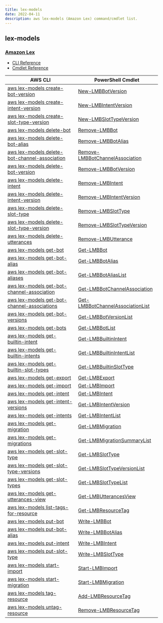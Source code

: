 ```yaml
---
title: lex-models
date: 2022-04-11
description: aws lex-models (Amazon Lex) command/cmdlet list.
---
```


## lex-models

### [Amazon Lex](https://aws.amazon.com/lex/)

* [CLI Reference](https://docs.aws.amazon.com/cli/latest/reference/lex-models/index.html)
* [Cmdlet Reference](https://docs.aws.amazon.com/powershell/latest/reference/items/Amazon_Lex_Model_Building_Service_cmdlets.html)

|AWS CLI|PowerShell Cmdlet|
|----|----|
|[aws lex-models create-bot-version](https://docs.aws.amazon.com/cli/latest/reference/lex-models/create-bot-version.html)|[New-LMBBotVersion](https://docs.aws.amazon.com/powershell/latest/reference/items/New-LMBBotVersion.html)|
|[aws lex-models create-intent-version](https://docs.aws.amazon.com/cli/latest/reference/lex-models/create-intent-version.html)|[New-LMBIntentVersion](https://docs.aws.amazon.com/powershell/latest/reference/items/New-LMBIntentVersion.html)|
|[aws lex-models create-slot-type-version](https://docs.aws.amazon.com/cli/latest/reference/lex-models/create-slot-type-version.html)|[New-LMBSlotTypeVersion](https://docs.aws.amazon.com/powershell/latest/reference/items/New-LMBSlotTypeVersion.html)|
|[aws lex-models delete-bot](https://docs.aws.amazon.com/cli/latest/reference/lex-models/delete-bot.html)|[Remove-LMBBot](https://docs.aws.amazon.com/powershell/latest/reference/items/Remove-LMBBot.html)|
|[aws lex-models delete-bot-alias](https://docs.aws.amazon.com/cli/latest/reference/lex-models/delete-bot-alias.html)|[Remove-LMBBotAlias](https://docs.aws.amazon.com/powershell/latest/reference/items/Remove-LMBBotAlias.html)|
|[aws lex-models delete-bot-channel-association](https://docs.aws.amazon.com/cli/latest/reference/lex-models/delete-bot-channel-association.html)|[Remove-LMBBotChannelAssociation](https://docs.aws.amazon.com/powershell/latest/reference/items/Remove-LMBBotChannelAssociation.html)|
|[aws lex-models delete-bot-version](https://docs.aws.amazon.com/cli/latest/reference/lex-models/delete-bot-version.html)|[Remove-LMBBotVersion](https://docs.aws.amazon.com/powershell/latest/reference/items/Remove-LMBBotVersion.html)|
|[aws lex-models delete-intent](https://docs.aws.amazon.com/cli/latest/reference/lex-models/delete-intent.html)|[Remove-LMBIntent](https://docs.aws.amazon.com/powershell/latest/reference/items/Remove-LMBIntent.html)|
|[aws lex-models delete-intent-version](https://docs.aws.amazon.com/cli/latest/reference/lex-models/delete-intent-version.html)|[Remove-LMBIntentVersion](https://docs.aws.amazon.com/powershell/latest/reference/items/Remove-LMBIntentVersion.html)|
|[aws lex-models delete-slot-type](https://docs.aws.amazon.com/cli/latest/reference/lex-models/delete-slot-type.html)|[Remove-LMBSlotType](https://docs.aws.amazon.com/powershell/latest/reference/items/Remove-LMBSlotType.html)|
|[aws lex-models delete-slot-type-version](https://docs.aws.amazon.com/cli/latest/reference/lex-models/delete-slot-type-version.html)|[Remove-LMBSlotTypeVersion](https://docs.aws.amazon.com/powershell/latest/reference/items/Remove-LMBSlotTypeVersion.html)|
|[aws lex-models delete-utterances](https://docs.aws.amazon.com/cli/latest/reference/lex-models/delete-utterances.html)|[Remove-LMBUtterance](https://docs.aws.amazon.com/powershell/latest/reference/items/Remove-LMBUtterance.html)|
|[aws lex-models get-bot](https://docs.aws.amazon.com/cli/latest/reference/lex-models/get-bot.html)|[Get-LMBBot](https://docs.aws.amazon.com/powershell/latest/reference/items/Get-LMBBot.html)|
|[aws lex-models get-bot-alias](https://docs.aws.amazon.com/cli/latest/reference/lex-models/get-bot-alias.html)|[Get-LMBBotAlias](https://docs.aws.amazon.com/powershell/latest/reference/items/Get-LMBBotAlias.html)|
|[aws lex-models get-bot-aliases](https://docs.aws.amazon.com/cli/latest/reference/lex-models/get-bot-aliases.html)|[Get-LMBBotAliasList](https://docs.aws.amazon.com/powershell/latest/reference/items/Get-LMBBotAliasList.html)|
|[aws lex-models get-bot-channel-association](https://docs.aws.amazon.com/cli/latest/reference/lex-models/get-bot-channel-association.html)|[Get-LMBBotChannelAssociation](https://docs.aws.amazon.com/powershell/latest/reference/items/Get-LMBBotChannelAssociation.html)|
|[aws lex-models get-bot-channel-associations](https://docs.aws.amazon.com/cli/latest/reference/lex-models/get-bot-channel-associations.html)|[Get-LMBBotChannelAssociationList](https://docs.aws.amazon.com/powershell/latest/reference/items/Get-LMBBotChannelAssociationList.html)|
|[aws lex-models get-bot-versions](https://docs.aws.amazon.com/cli/latest/reference/lex-models/get-bot-versions.html)|[Get-LMBBotVersionList](https://docs.aws.amazon.com/powershell/latest/reference/items/Get-LMBBotVersionList.html)|
|[aws lex-models get-bots](https://docs.aws.amazon.com/cli/latest/reference/lex-models/get-bots.html)|[Get-LMBBotList](https://docs.aws.amazon.com/powershell/latest/reference/items/Get-LMBBotList.html)|
|[aws lex-models get-builtin-intent](https://docs.aws.amazon.com/cli/latest/reference/lex-models/get-builtin-intent.html)|[Get-LMBBuiltinIntent](https://docs.aws.amazon.com/powershell/latest/reference/items/Get-LMBBuiltinIntent.html)|
|[aws lex-models get-builtin-intents](https://docs.aws.amazon.com/cli/latest/reference/lex-models/get-builtin-intents.html)|[Get-LMBBuiltinIntentList](https://docs.aws.amazon.com/powershell/latest/reference/items/Get-LMBBuiltinIntentList.html)|
|[aws lex-models get-builtin-slot-types](https://docs.aws.amazon.com/cli/latest/reference/lex-models/get-builtin-slot-types.html)|[Get-LMBBuiltinSlotType](https://docs.aws.amazon.com/powershell/latest/reference/items/Get-LMBBuiltinSlotType.html)|
|[aws lex-models get-export](https://docs.aws.amazon.com/cli/latest/reference/lex-models/get-export.html)|[Get-LMBExport](https://docs.aws.amazon.com/powershell/latest/reference/items/Get-LMBExport.html)|
|[aws lex-models get-import](https://docs.aws.amazon.com/cli/latest/reference/lex-models/get-import.html)|[Get-LMBImport](https://docs.aws.amazon.com/powershell/latest/reference/items/Get-LMBImport.html)|
|[aws lex-models get-intent](https://docs.aws.amazon.com/cli/latest/reference/lex-models/get-intent.html)|[Get-LMBIntent](https://docs.aws.amazon.com/powershell/latest/reference/items/Get-LMBIntent.html)|
|[aws lex-models get-intent-versions](https://docs.aws.amazon.com/cli/latest/reference/lex-models/get-intent-versions.html)|[Get-LMBIntentVersion](https://docs.aws.amazon.com/powershell/latest/reference/items/Get-LMBIntentVersion.html)|
|[aws lex-models get-intents](https://docs.aws.amazon.com/cli/latest/reference/lex-models/get-intents.html)|[Get-LMBIntentList](https://docs.aws.amazon.com/powershell/latest/reference/items/Get-LMBIntentList.html)|
|[aws lex-models get-migration](https://docs.aws.amazon.com/cli/latest/reference/lex-models/get-migration.html)|[Get-LMBMigration](https://docs.aws.amazon.com/powershell/latest/reference/items/Get-LMBMigration.html)|
|[aws lex-models get-migrations](https://docs.aws.amazon.com/cli/latest/reference/lex-models/get-migrations.html)|[Get-LMBMigrationSummaryList](https://docs.aws.amazon.com/powershell/latest/reference/items/Get-LMBMigrationSummaryList.html)|
|[aws lex-models get-slot-type](https://docs.aws.amazon.com/cli/latest/reference/lex-models/get-slot-type.html)|[Get-LMBSlotType](https://docs.aws.amazon.com/powershell/latest/reference/items/Get-LMBSlotType.html)|
|[aws lex-models get-slot-type-versions](https://docs.aws.amazon.com/cli/latest/reference/lex-models/get-slot-type-versions.html)|[Get-LMBSlotTypeVersionList](https://docs.aws.amazon.com/powershell/latest/reference/items/Get-LMBSlotTypeVersionList.html)|
|[aws lex-models get-slot-types](https://docs.aws.amazon.com/cli/latest/reference/lex-models/get-slot-types.html)|[Get-LMBSlotTypeList](https://docs.aws.amazon.com/powershell/latest/reference/items/Get-LMBSlotTypeList.html)|
|[aws lex-models get-utterances-view](https://docs.aws.amazon.com/cli/latest/reference/lex-models/get-utterances-view.html)|[Get-LMBUtterancesView](https://docs.aws.amazon.com/powershell/latest/reference/items/Get-LMBUtterancesView.html)|
|[aws lex-models list-tags-for-resource](https://docs.aws.amazon.com/cli/latest/reference/lex-models/list-tags-for-resource.html)|[Get-LMBResourceTag](https://docs.aws.amazon.com/powershell/latest/reference/items/Get-LMBResourceTag.html)|
|[aws lex-models put-bot](https://docs.aws.amazon.com/cli/latest/reference/lex-models/put-bot.html)|[Write-LMBBot](https://docs.aws.amazon.com/powershell/latest/reference/items/Write-LMBBot.html)|
|[aws lex-models put-bot-alias](https://docs.aws.amazon.com/cli/latest/reference/lex-models/put-bot-alias.html)|[Write-LMBBotAlias](https://docs.aws.amazon.com/powershell/latest/reference/items/Write-LMBBotAlias.html)|
|[aws lex-models put-intent](https://docs.aws.amazon.com/cli/latest/reference/lex-models/put-intent.html)|[Write-LMBIntent](https://docs.aws.amazon.com/powershell/latest/reference/items/Write-LMBIntent.html)|
|[aws lex-models put-slot-type](https://docs.aws.amazon.com/cli/latest/reference/lex-models/put-slot-type.html)|[Write-LMBSlotType](https://docs.aws.amazon.com/powershell/latest/reference/items/Write-LMBSlotType.html)|
|[aws lex-models start-import](https://docs.aws.amazon.com/cli/latest/reference/lex-models/start-import.html)|[Start-LMBImport](https://docs.aws.amazon.com/powershell/latest/reference/items/Start-LMBImport.html)|
|[aws lex-models start-migration](https://docs.aws.amazon.com/cli/latest/reference/lex-models/start-migration.html)|[Start-LMBMigration](https://docs.aws.amazon.com/powershell/latest/reference/items/Start-LMBMigration.html)|
|[aws lex-models tag-resource](https://docs.aws.amazon.com/cli/latest/reference/lex-models/tag-resource.html)|[Add-LMBResourceTag](https://docs.aws.amazon.com/powershell/latest/reference/items/Add-LMBResourceTag.html)|
|[aws lex-models untag-resource](https://docs.aws.amazon.com/cli/latest/reference/lex-models/untag-resource.html)|[Remove-LMBResourceTag](https://docs.aws.amazon.com/powershell/latest/reference/items/Remove-LMBResourceTag.html)|

